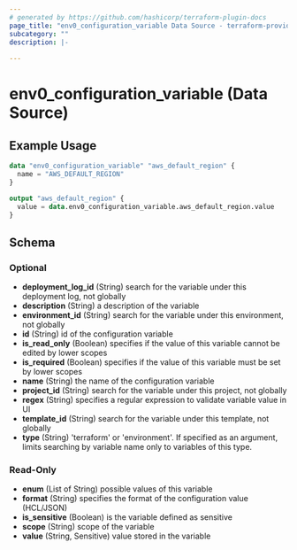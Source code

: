 ```yaml
---
# generated by https://github.com/hashicorp/terraform-plugin-docs
page_title: "env0_configuration_variable Data Source - terraform-provider-env0"
subcategory: ""
description: |-
  
---
```


# env0_configuration_variable (Data Source)



## Example Usage

```terraform
data "env0_configuration_variable" "aws_default_region" {
  name = "AWS_DEFAULT_REGION"
}

output "aws_default_region" {
  value = data.env0_configuration_variable.aws_default_region.value
}
```

<!-- schema generated by tfplugindocs -->
## Schema

### Optional

- **deployment_log_id** (String) search for the variable under this deployment log, not globally
- **description** (String) a description of the variable
- **environment_id** (String) search for the variable under this environment, not globally
- **id** (String) id of the configuration variable
- **is_read_only** (Boolean) specifies if the value of this variable cannot be edited by lower scopes
- **is_required** (Boolean) specifies if the value of this variable must be set by lower scopes
- **name** (String) the name of the configuration variable
- **project_id** (String) search for the variable under this project, not globally
- **regex** (String) specifies a regular expression to validate variable value in UI
- **template_id** (String) search for the variable under this template, not globally
- **type** (String) 'terraform' or 'environment'. If specified as an argument, limits searching by variable name only to variables of this type.

### Read-Only

- **enum** (List of String) possible values of this variable
- **format** (String) specifies the format of the configuration value (HCL/JSON)
- **is_sensitive** (Boolean) is the variable defined as sensitive
- **scope** (String) scope of the variable
- **value** (String, Sensitive) value stored in the variable


